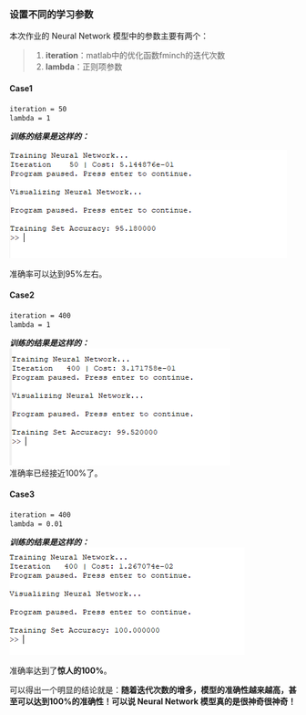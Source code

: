 ### 设置不同的学习参数
本次作业的 Neural Network 模型中的参数主要有两个：
> 1. **iteration**：matlab中的优化函数fminch的迭代次数   
> 2. **lambda**：正则项参数

#### Case1 
```
iteration = 50
lambda = 1
```
***训练的结果是这样的：***     

![](imgs/case1.png)

准确率可以达到95%左右。


#### Case2
```
iteration = 400
lambda = 1
```
***训练的结果是这样的：***   
![](imgs/case2.png)     
准确率已经接近100%了。


#### Case3
```
iteration = 400
lambda = 0.01
```
***训练的结果是这样的：***    
![](imgs/case3.png)

准确率达到了**惊人的100%**。  
   


可以得出一个明显的结论就是：**随着迭代次数的增多，模型的准确性越来越高，甚至可以达到100%的准确性！可以说 Neural Network 模型真的是很神奇很神奇！**
